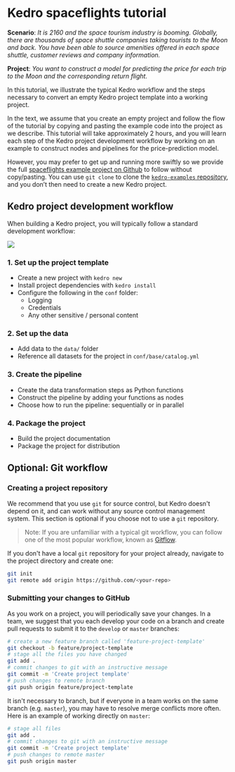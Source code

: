 # Kedro spaceflights tutorial

**Scenario**: *It is 2160 and the space tourism industry is booming. Globally, there are thousands of space shuttle companies taking tourists to the Moon and back. You have been able to source amenities offered in each space shuttle, customer reviews and company information.*

**Project**: *You want to construct a model for predicting the price for each trip to the Moon and the corresponding return flight.*

In this tutorial, we illustrate the typical Kedro workflow and the steps necessary to convert an empty Kedro project template into a working project.

In the text, we assume that you create an empty project and follow the flow of the tutorial by copying and pasting the example code into the project as we describe. This tutorial will take approximately 2 hours, and you will learn each step of the Kedro project development workflow by working on an example to construct nodes and pipelines for the price-prediction model.

However, you may prefer to get up and running more swiftly so we provide the full [spaceflights example project on Github](https://github.com/quantumblacklabs/kedro-examples/tree/master/kedro-tutorial) to follow without copy/pasting. You can use `git clone` to clone the [`kedro-examples` repository](https://github.com/quantumblacklabs/kedro-examples.git), and you don’t then need to create a new Kedro project.

## Kedro project development workflow

When building a Kedro project, you will typically follow a standard development workflow:

![](../meta/images/typical_workflow.png)

### 1. Set up the project template

* Create a new project with `kedro new`
* Install project dependencies with `kedro install`
* Configure the following in the `conf` folder:
	* Logging
	* Credentials
	* Any other sensitive / personal content

### 2. Set up the data

* Add data to the `data/` folder
* Reference all datasets for the project in `conf/base/catalog.yml`

### 3. Create the pipeline

* Create the data transformation steps as Python functions
* Construct the pipeline by adding your functions as nodes
* Choose how to run the pipeline: sequentially or in parallel

### 4. Package the project

 * Build the project documentation
 * Package the project for distribution

## Optional: Git workflow

### Creating a project repository

We recommend that you use `git` for source control, but Kedro doesn't depend on it, and can work without any source control management system. This section is optional if you choose not to use a `git` repository.

> Note: If you are unfamiliar with a typical git workflow, you can follow one of the most popular workflow, known as [Gitflow](https://www.atlassian.com/git/tutorials/comparing-workflows/gitflow-workflow).

If you don't have a local `git` repository for your project already, navigate to the project directory and create one:

```bash
git init
git remote add origin https://github.com/<your-repo>
```

### Submitting your changes to GitHub

As you work on a project, you will periodically save your changes. In a team, we suggest that you each develop your code on a branch and create pull requests to submit it to the `develop` or `master` branches:

```bash
# create a new feature branch called 'feature-project-template'
git checkout -b feature/project-template
# stage all the files you have changed
git add .
# commit changes to git with an instructive message
git commit -m 'Create project template'
# push changes to remote branch
git push origin feature/project-template
```

It isn't necessary to branch, but if everyone in a team works on the same branch (e.g. `master`), you may have to resolve merge conflicts more often. Here is an example of working directly on `master`:

```bash
# stage all files
git add .
# commit changes to git with an instructive message
git commit -m 'Create project template'
# push changes to remote master
git push origin master
```

